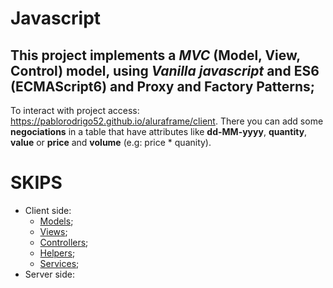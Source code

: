 # Javascript 

## This project implements a _MVC_ (Model, View, Control) model, using *Vanilla javascript* and ES6 (ECMAScript6) and Proxy and Factory Patterns;

To interact with project access: https://pablorodrigo52.github.io/aluraframe/client. There you can add some **negociations** in a table that have attributes like **dd-MM-yyyy**, **quantity**, **value** or **price** and **volume** (e.g: price * quanity).

# SKIPS
- Client side:
    - [Models](https://github.com/pablorodrigo52/aluraframe/tree/master/client/js/app/models);
    - [Views](https://github.com/pablorodrigo52/aluraframe/tree/master/client/js/app/views);
    - [Controllers](https://github.com/pablorodrigo52/aluraframe/tree/master/client/js/app/controllers);
    - [Helpers](https://github.com/pablorodrigo52/aluraframe/tree/master/client/js/app/helpers);
    - [Services](https://github.com/pablorodrigo52/aluraframe/tree/master/client/js/app/services);
- Server side:



